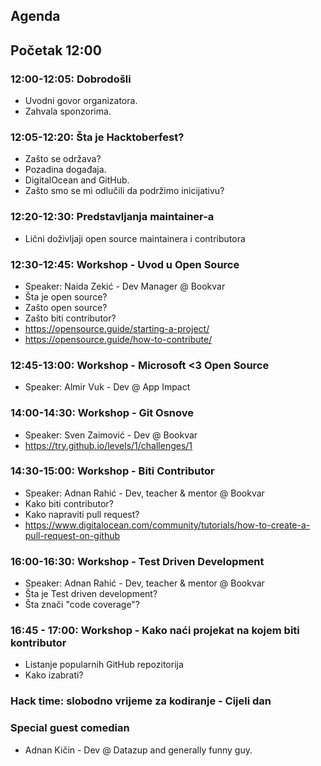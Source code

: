 ## Agenda

## Početak 12:00

### 12:00-12:05: Dobrodošli
 - Uvodni govor organizatora.
 - Zahvala sponzorima.

### 12:05-12:20: Šta je Hacktoberfest?
 - Zašto se održava?
 - Pozadina događaja.
 - DigitalOcean and GitHub.
 - Zašto smo se mi odlučili da podržimo inicijativu?

### 12:20-12:30: Predstavljanja maintainer-a
 - Lični doživljaji open source maintainera i contributora

### 12:30-12:45: Workshop - Uvod u Open Source
- Speaker: Naida Zekić - Dev Manager @ Bookvar
- Šta je open source?
- Zašto open source?
- Zašto biti contributor?
- https://opensource.guide/starting-a-project/
- https://opensource.guide/how-to-contribute/

### 12:45-13:00: Workshop - Microsoft <3 Open Source
- Speaker: Almir Vuk - Dev @ App Impact

### 14:00-14:30: Workshop - Git Osnove
- Speaker: Sven Zaimović - Dev @ Bookvar
- https://try.github.io/levels/1/challenges/1

### 14:30-15:00: Workshop - Biti Contributor 
- Speaker: Adnan Rahić - Dev, teacher & mentor @ Bookvar
- Kako biti contributor?
- Kako napraviti pull request? 
- https://www.digitalocean.com/community/tutorials/how-to-create-a-pull-request-on-github

### 16:00-16:30: Workshop - Test Driven Development
- Speaker: Adnan Rahić - Dev, teacher & mentor @ Bookvar
- Šta je Test driven development?
- Šta znači "code coverage"?

### 16:45 - 17:00: Workshop - Kako naći projekat na kojem biti kontributor
 - Listanje popularnih GitHub repozitorija
 - Kako izabrati?

### Hack time: slobodno vrijeme za kodiranje - Cijeli dan
 
### Special guest comedian
- Adnan Kičin - Dev @ Datazup and generally funny guy.